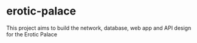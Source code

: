 # erotic-palace
This project aims to build the network, database, web app and API design for the Erotic Palace

